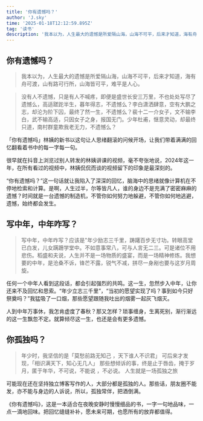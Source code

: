 ```yaml
---
title: '你有遗憾吗？'
author: 'J.sky'
time: '2025-01-18T12:12:59.895Z'
tag: '读书'
description: '我本以为，人生最大的遗憾是所爱隔山海，山海不可平，后来才知道，海有舟可渡，山有路可行所，山海皆可平，难平是人心。'
---
```


## 你有遗憾吗？

> 我本以为，人生最大的遗憾是所爱隔山海，山海不可平，后来才知道，海有舟可渡，山有路可行所，山海皆可平，难平是人心。

> 没有人不遗憾，只是有人不喊疼，即便是盛世长安三万里，不也处处写尽了遗憾么，高适蹉跎半生，暮年得志，不遗憾么？李白潇洒肆意，空有大鹏之志，却沦为阶下囚，最终了然一生，不遗憾么？裴十二一介女子，文不输李白，武不输高适，只因女子之身，报国无门。少年杜甫，惬意灵动，却最终只道，南村群童欺我老无力，不遗憾么？



「你有遗憾吗」林姨的新书以这句让人思绪翻滚的问候开场，让我们带着满满的回忆翻看着书中的每一字每一句。

很早就在抖音上浏览过别人转发的林姨讲课的视频，毫不夸张地说，2024年这一年，在所有看过的视频中，林姨侃侃而谈的视频留下的印象是最深刻的。

“你有遗憾吗？”这一句话就让我陷入了深深的回忆，脑海中的思绪就像计算机在不停地检索和计算。是啊，人生过半，尔等皆凡人，谁的身边不是充满了密密麻麻的遗憾？时间就是一台遗憾的制造机，不管你如何努力地躲避，不管你如何地逃避，遗憾，始终都会发生。



## 写中年，中年咋写？

> 写中年，中年咋写？应该是"年少励志三千里，踌躇百步无寸功。转眼高堂已白发，儿女蹒跚学堂中。不如意事常八，可与人言无二三。可是诸位不用悲伤。稻盛和夫说，人生并不是一场物质的盛宴，而是一场精神修炼。我想要的中年，是沧桑不诉，锋芒不露，锐气不减，拼尽一身剐也要与这岁月周旋。



任何一个中年人看到这段话，都会引起强烈的共鸣。这一生，忽然步入中年，让你还来不及回忆和思索。“年少立志三千里”，“当初的愿望实现了吗？事到如今只好祭奠吗？”我猛吸了一口烟，那些愿望跟随我吐出的烟雾一起灰飞烟灭。

人到中年万事休，我怎肯虚度了春秋？那又怎样？琐事缠身，生离死别，渐行渐远的这一生飘忽不定。就算倾尽这一生，也还是会有更多遗憾。


## 你孤独吗？

> 年少时，我坚信的是「莫愁前路无知己 ，天下谁人不识君」
可后来才发现，「相识满天下，知心无几人」
那些想倾诉的事，终是止于唇齿，掩于岁月，匿于年华，不可说，不能说 ，不必说。
人生就是一场孤独之旅 


可能现在还在坚持独立博客写作的人，大部分都是孤独的人。那些话，朋友圈不能发，亦不能与身边的人诉说，所以，孤独常伴，把酒倒满。

《你有遗憾吗》，这是一本适合在夜晚安静时慢慢细品的书，一字一句地品味，一点一滴地回味。把回忆缝缝补补，愿未来可期，也愿所有的放弃都值得。
